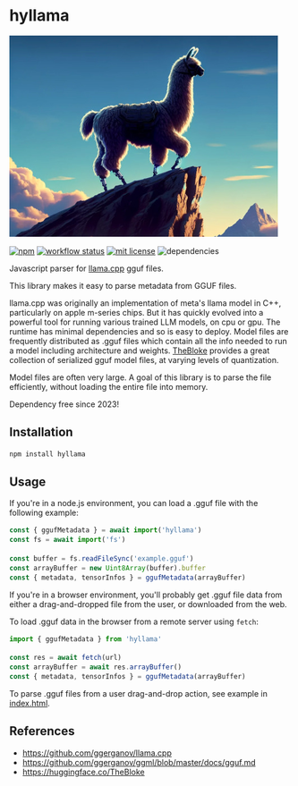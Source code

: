 # hyllama

![hyllama](hyllama.jpg)

[![npm](https://img.shields.io/npm/v/hyllama)](https://www.npmjs.com/package/hyllama)
[![workflow status](https://github.com/hyparam/hyllama/actions/workflows/ci.yml/badge.svg)](https://github.com/hyparam/hyllama/actions)
[![mit license](https://img.shields.io/badge/License-MIT-blue.svg)](https://opensource.org/licenses/MIT)
![dependencies](https://img.shields.io/badge/Dependencies-0-blueviolet)

Javascript parser for [llama.cpp](https://github.com/ggerganov/llama.cpp) gguf files.

This library makes it easy to parse metadata from GGUF files.

llama.cpp was originally an implementation of meta's llama model in C++, particularly on apple m-series chips.
But it has quickly evolved into a powerful tool for running various trained LLM models, on cpu or gpu.
The runtime has minimal dependencies and so is easy to deploy.
Model files are frequently distributed as .gguf files which contain all the info needed to run a model including architecture and weights.
[TheBloke](https://huggingface.co/TheBloke) provides a great collection of serialized gguf model files, at varying levels of quantization.

Model files are often very large.
A goal of this library is to parse the file efficiently, without loading the entire file into memory.

Dependency free since 2023!

## Installation

```bash
npm install hyllama
```

## Usage

If you're in a node.js environment, you can load a .gguf file with the following example:

```js
const { ggufMetadata } = await import('hyllama')
const fs = await import('fs')

const buffer = fs.readFileSync('example.gguf')
const arrayBuffer = new Uint8Array(buffer).buffer
const { metadata, tensorInfos } = ggufMetadata(arrayBuffer)
```

If you're in a browser environment, you'll probably get .gguf file data from either a drag-and-dropped file from the user, or downloaded from the web.

To load .gguf data in the browser from a remote server using `fetch`:

```js
import { ggufMetadata } from 'hyllama'

const res = await fetch(url)
const arrayBuffer = await res.arrayBuffer()
const { metadata, tensorInfos } = ggufMetadata(arrayBuffer)
```

To parse .gguf files from a user drag-and-drop action, see example in [index.html](index.html).

## References

 - https://github.com/ggerganov/llama.cpp
 - https://github.com/ggerganov/ggml/blob/master/docs/gguf.md
 - https://huggingface.co/TheBloke
